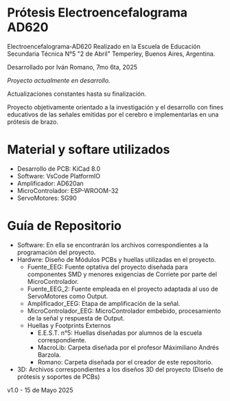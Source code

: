 # Prótesis Electroencefalograma AD620
Electroencefalograma-AD620 Realizado en la Escuela de Educación Secundaria Técnica N°5 "2 de Abril" Temperley, Buenos Aires, Argentina. 

Desarrollado por Iván Romano, 7mo 6ta, 2025

*Proyecto actualmente en desarrollo.*

Actualizaciones constantes hasta su finalización.

Proyecto objetivamente orientado a la investigación y el desarrollo con fines educativos de las señales emitidas por el cerebro e implementarlas en una prótesis de brazo.

# Material y softare utilizados
- Desarrollo de PCB: KiCad 8.0 
- Software: VsCode PlatformIO
- Amplificador: AD620an
- MicroControlador: ESP-WROOM-32
- ServoMotores: SG90

# Guía de Repositorio
- Software: En ella se encontrarán los archivos correspondientes a la programación del proyecto.
- Hardwre: Diseño de Módulos PCBs y huellas utilizadas en el proyecto.
  - Fuente_EEG: Fuente optativa del proyecto diseñada para componentes SMD y menores exigencias de Corriete por parte del MicroControlador.
  - Fuente_EEG_2: Fuente empleada en el proyecto adaptada al uso de ServoMotores como Output.
  - Amplificador_EEG: Etapa de amplificación de la señal.
  - MicroControlador_EEG: MicroControlador embebido, procesamiento de la señal y respuesta de Output.
  - Huellas y Footprints Externos
    - E.E.S.T. n°5: Huellas diseñadas por alumnos de la escuela correspondiente.
    - MacroLib: Carpeta diseñada por el profesor Máximiliano Andrés Barzola.
    - Romano: Carpeta diseñada por el creador de este repositorio.
- 3D: Archivos correspondientes a los diseños 3D del proyecto (Diseño de prótesis y soportes de PCBs)

v1.0 - 15 de Mayo 2025
